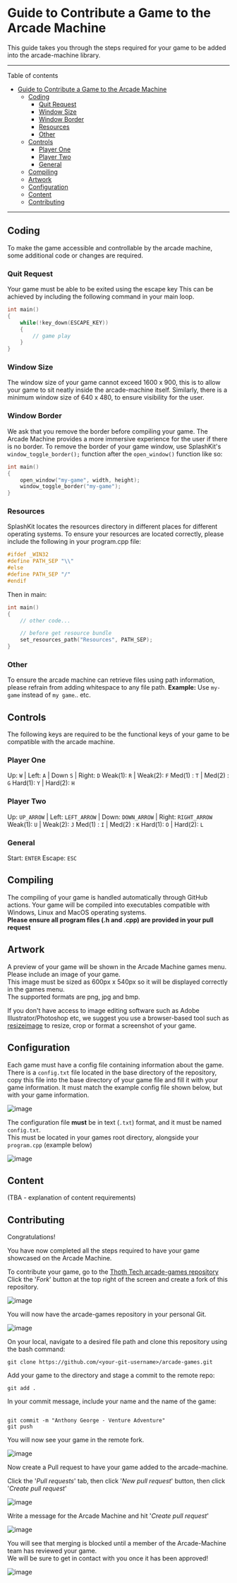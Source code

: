 # Guide to Contribute a Game to the Arcade Machine

This guide takes you through the steps required for your game to be added into the arcade-machine
library.

---

Table of contents

- [Guide to Contribute a Game to the Arcade Machine](#guide-to-contribute-a-game-to-the-arcade-machine)
  - [Coding](#coding)
    - [Quit Request](#quit-request)
    - [Window Size](#window-size)
    - [Window Border](#window-border)
    - [Resources](#resources)
    - [Other](#other)
  - [Controls](#controls)
    - [Player One](#player-one)
    - [Player Two](#player-two)
    - [General](#general)
  - [Compiling](#compiling)
  - [Artwork](#artwork)
  - [Configuration](#configuration)
  - [Content](#content)
  - [Contributing](#contributing)

---

## Coding

To make the game accessible and controllable by the arcade machine, some additional code or changes
are required.

### Quit Request

Your game must be able to be exited using the escape key This can be achieved by including the
following command in your main loop.

```cpp
int main()
{
    while(!key_down(ESCAPE_KEY))
    {
        // game play
    }
}
```

### Window Size

The window size of your game cannot exceed 1600 x 900, this is to allow your game to sit neatly
inside the arcade-machine itself. Similarly, there is a minimum window size of 640 x 480, to ensure
visibility for the user.

### Window Border

We ask that you remove the border before compiling your game. The Arcade Machine provides a more
immersive experience for the user if there is no border. To remove the border of your game window,
use SplashKit's `window_toggle_border();` function after the `open_window()` function like so:

```cpp
int main()
{
    open_window("my-game", width, height);
    window_toggle_border("my-game");
}
```

### Resources

SplashKit locates the resources directory in different places for different operating systems.
To ensure your resources are located correctly, please include the following in your program.cpp file:  

```cpp
#ifdef _WIN32
#define PATH_SEP "\\"
#else
#define PATH_SEP "/"
#endif
```

Then in main:

```cpp
int main()
{
    // other code...

    // before get resource bundle
    set_resources_path("Resources", PATH_SEP);
}
```

### Other

To ensure the arcade machine can retrieve files using path information, please refrain from adding
whitespace to any file path.
**Example:**
Use `my-game` instead of `my game`.. etc.

## Controls

The following keys are required to be the functional keys of your game to be compatible with the
arcade machine.  

### Player One

Up: `W` | Left: `A` | Down `S` | Right: `D`
Weak(1): `R` | Weak(2): `F`
Med(1) : `T` | Med(2) : `G`
Hard(1): `Y` | Hard(2): `H`

### Player Two

Up: `UP_ARROW` | Left: `LEFT_ARROW` | Down: `DOWN_ARROW` | Right: `RIGHT_ARROW`
Weak(1): `U` | Weak(2): `J`
Med(1) : `I` | Med(2) : `K`
Hard(1): `O` | Hard(2): `L`

### General

Start: `ENTER`
Escape: `ESC`

## Compiling

The compiling of your game is handled automatically through GitHub actions.
Your game will be compiled into executables compatible with Windows, Linux and MacOS operating systems.  
**Please ensure all program files (.h and .cpp) are provided in your pull request**  

## Artwork

A preview of your game will be shown in the Arcade Machine games menu. Please include an image of
your game.  
This image must be sized as 600px x 540px so it will be displayed correctly in the games menu.  
The supported formats are png, jpg and bmp.

If you don't have access to image editing software such as Adobe Illustrator/Photoshop etc, we
suggest you use a browser-based tool such as [resizeimage](https://resizeimage.net/) to resize, crop
or format a screenshot of your game.

## Configuration

Each game must have a config file containing information about the game.  
There is a `config.txt` file located in the base directory of the repository, copy this file into
the base directory of your game file and fill it with your game information. It must match the
example config file shown below, but with your game information.

![image](images/config-data.png)

The configuration file **must** be in text (`.txt`) format, and it must be named `config.txt`.  
This must be located in your games root directory, alongside your `program.cpp` (example below)

![image](images/dir-breakdown.png)

## Content

(TBA - explanation of content requirements)

## Contributing

Congratulations!

You have now completed all the steps required to have your game showcased on the Arcade Machine.

To contribute your game, go to the
[Thoth Tech arcade-games repository](https://github.com/thoth-tech/arcade-games)  
Click the '_Fork_' button at the top right of the screen and create a fork of this repository.

![image](images/fork-repo.png)

You will now have the arcade-games repository in your personal Git.

![image](images/forked.png)

On your local, navigate to a desired file path and clone this repository using the bash command:

```git
git clone https://github.com/<your-git-username>/arcade-games.git
```

Add your game to the directory and stage a commit to the remote repo:

```git
git add .
```

In your commit message, include your name and the name of the game:

```git

git commit -m "Anthony George - Venture Adventure"
git push
```

You will now see your game in the remote fork.

![image](images/commit.png)

Now create a Pull request to have your game added to the arcade-machine.

Click the '_Pull requests_' tab, then click '_New pull request_' button, then click '_Create pull
request_'

![image](images/pull-request.png)

Write a message for the Arcade Machine and hit '_Create pull request_'

![image](images/pull-request-2.png)

You will see that merging is blocked until a member of the Arcade-Machine team has reviewed your
game.  
We will be sure to get in contact with you once it has been approved!

![image](images/review.png)
